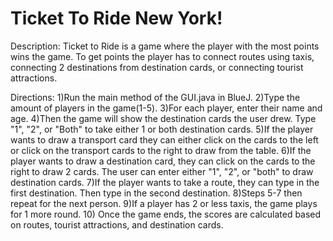 # Ticket To Ride New York!

Description: Ticket to Ride is a game where the player with the
most points wins the game. To get points the player has to
connect routes using taxis, connecting 2 destinations from 
destination cards, or connecting tourist attractions.

Directions:
1)Run the main method of the GUI.java  in BlueJ. 
2)Type the amount of players in the game(1-5).
3)For each player, enter their name and age.
4)Then the game will show the destination cards the user drew. Type "1", "2", or "Both" 
to take either 1 or both destination cards.
5)If the player wants to draw a transport card they can either click on the cards to the left
or click on the transport cards to the right to draw from the table. 
6)If the player wants to draw a destination card, they can click on the cards to the right 
to draw 2 cards. The user can enter either "1", "2", or "both" to draw destination cards.
7)If the player wants to take a route, they can type in the first destination. Then
type in the second destination. 
8)Steps 5-7 then repeat for the next person. 
9)If a player has 2 or less taxis, the game plays for 1 more round. 
10) Once the game ends, the scores are calculated based on routes, tourist attractions, and 
destination cards.
